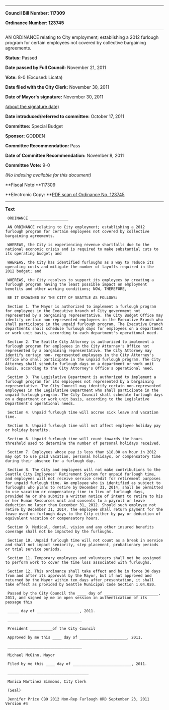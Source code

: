 

********

**Council Bill Number: 117309**
   
**Ordinance Number: 123745**
********

 AN ORDINANCE relating to City employment; establishing a 2012 furlough program for certain employees not covered by collective bargaining agreements.

**Status:** Passed
   
**Date passed by Full Council:** November 21, 2011
   
**Vote:** 8-0 (Excused: Licata)
   
**Date filed with the City Clerk:** November 30, 2011
   
**Date of Mayor's signature:** November 30, 2011
   
[(about the signature date)](/~public/approvaldate.htm)
   
   
   
**Date introduced/referred to committee:** October 17, 2011
   
**Committee:** Special Budget
   
**Sponsor:** GODDEN
   
**Committee Recommendation:** Pass
   
**Date of Committee Recommendation:** November 8, 2011
   
**Committee Vote:** 9-0
   
   
_(No indexing available for this document)_

**Fiscal Note:**117309

**Electronic Copy: **[PDF scan of Ordinance No. 123745](/~archives/Ordinances/Ord_123745.pdf)

********

**Text**
   
```
 ORDINANCE _________________

 AN ORDINANCE relating to City employment; establishing a 2012 furlough program for certain employees not covered by collective bargaining agreements.

 WHEREAS, the City is experiencing revenue shortfalls due to the national economic crisis and is required to make substantial cuts to its operating budget; and

 WHEREAS, the City has identified furloughs as a way to reduce its operating costs and mitigate the number of layoffs required in the 2012 budget; and

 WHEREAS, the City resolves to support its employees by creating a furlough program having the least possible impact on employment benefits and other working conditions; NOW, THEREFORE,

 BE IT ORDAINED BY THE CITY OF SEATTLE AS FOLLOWS:

 Section 1. The Mayor is authorized to implement a furlough program for employees in the Executive branch of City government not represented by a bargaining representative. The City Budget Office may identify certain non-represented employees in the Executive Branch who shall participate in the unpaid furlough program. The Executive Branch departments shall schedule furlough days for employees on a department or work unit basis, according to each department's operational need.

 Section 2. The Seattle City Attorney is authorized to implement a furlough program for employees in the City Attorney's Office not represented by a bargaining representative. The City Attorney may identify certain non- represented employees in the City Attorney's Office who shall participate in the unpaid furlough program. The City Attorney shall schedule furlough days on a department or work unit basis, according to the City Attorney's Office's operational need.

 Section 3. The Legislative Department is authorized to implement a furlough program for its employees not represented by a bargaining representative. The City Council may identify certain non-represented employees in the Legislative Department who shall participate in the unpaid furlough program. The City Council shall schedule furlough days on a department or work unit basis, according to the Legislative Department's operational needs.

 Section 4. Unpaid furlough time will accrue sick leave and vacation time.

 Section 5. Unpaid furlough time will not affect employee holiday pay or holiday benefits.

 Section 6. Unpaid furlough time will count towards the hours threshold used to determine the number of personal holidays received.

 Section 7. Employees whose pay is less than $18.00 an hour in 2012 may opt to use paid vacation, personal holidays, or compensatory time during their absence for a furlough day.

 Section 8. The City and employees will not make contributions to the Seattle City Employees' Retirement System for unpaid furlough time, and employees will not receive service credit for retirement purposes for unpaid furlough time. An employee who is identified as subject to furloughs who plans to retire by December 31, 2014, shall be permitted to use vacation or compensatory time in lieu of furlough days, provided he or she submits a written notice of intent to retire to his or her Human Resources unit and consents to a payroll or leave deduction no later than December 31, 2012. Should such employee not retire by December 31, 2014, the employee shall return payment for the leave used on furlough days to the City either by pay or deduction of equivalent vacation or compensatory hours.

 Section 9. Medical, dental, vision and any other insured benefits coverage shall not be impacted by the furloughs.

 Section 10. Unpaid furlough time will not count as a break in service and shall not impact seniority, step placement, probationary periods or trial service periods.

 Section 11. Temporary employees and volunteers shall not be assigned to perform work to cover the time loss associated with furloughs.

 Section 12. This ordinance shall take effect and be in force 30 days from and after its approval by the Mayor, but if not approved and returned by the Mayor within ten days after presentation, it shall take effect as provided by Seattle Municipal Code Section 1.04.020.

 Passed by the City Council the ____ day of ________________________, 2011, and signed by me in open session in authentication of its passage this

 _____ day of ___________________, 2011.

 _________________________________

 President __________of the City Council

 Approved by me this ____ day of _____________________, 2011.

 _________________________________

 Michael McGinn, Mayor

 Filed by me this ____ day of __________________________, 2011.

 ____________________________________

 Monica Martinez Simmons, City Clerk

 (Seal)

 Jennifer Price CBO 2012 Non-Rep Furlough ORD September 23, 2011 Version #4

```
